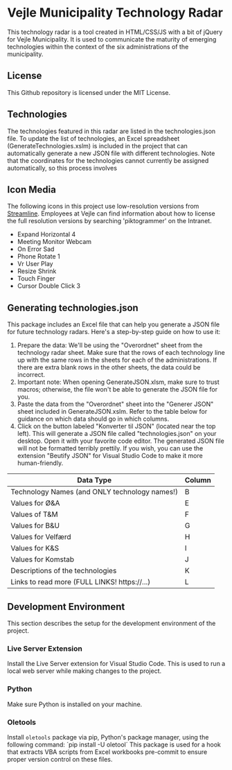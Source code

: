 # Vejle Municipality Technology Radar
This technology radar is a tool created in HTML/CSS/JS with a bit of jQuery for Vejle Municipality. It is used to communicate the maturity of emerging technologies within the context of the six administrations of the municipality.

## License
This Github repository is licensed under the MIT License.

## Technologies
The technologies featured in this radar are listed in the technologies.json file. To update the list of technologies, an Excel spreadsheet (GenerateTechnologies.xslm) is included in the project that can automatically generate a new JSON file with different technologies. Note that the coordinates for the technologies cannot currently be assigned automatically, so this process involves 

## Icon Media
The following icons in this project use low-resolution versions from [Streamline](https://www.streamlinehq.com/icons). Employees at Vejle can find information about how to license the full resolution versions by searching 'piktogrammer' on the Intranet.
* Expand Horizontal 4
* Meeting Monitor Webcam
* On Error Sad
* Phone Rotate 1
* Vr User Play
* Resize Shrink
* Touch Finger
* Cursor Double Click 3

## Generating technologies.json
This package includes an Excel file that can help you generate a JSON file for future technology radars. Here's a step-by-step guide on how to use it:
1. Prepare the data: We'll be using the "Overordnet" sheet from the technology radar sheet. Make sure that the rows of each technology line up with the same rows in the sheets for each of the administrations. If there are extra blank rows in the other sheets, the data could be incorrect.
2. Important note: When opening GenerateJSON.xlsm, make sure to trust macros; otherwise, the file won't be able to generate the JSON file for you.
3. Paste the data from the "Overordnet" sheet into the "Generer JSON" sheet included in GenerateJSON.xslm. Refer to the table below for guidance on which data should go in which columns.
4. Click on the button labeled "Konverter til JSON" (located near the top left). This will generate a JSON file called "technologies.json" on your desktop. Open it with your favorite code editor.
The generated JSON file will not be formatted terribly prettily. If you wish, you can use the extension "Beutify JSON" for Visual Studio Code to make it more human-friendly.

| Data Type                                     | Column |
|-----------------------------------------------|--------|
| Technology Names (and ONLY technology names!) | B      |
| Values for Ø&A                                | E      |
| Values of T&M                                 | F      |
| Values for B&U                                | G      |
| Values for Velfærd                            | H      |
| Values for K&S                                | I      |
| Values for Komstab                            | J      |
| Descriptions of the technologies              | K      |
| Links to read more (FULL LINKS! https://...)  | L      |

## Development Environment
This section describes the setup for the development environment of the project.
### Live Server Extension
Install the Live Server extension for Visual Studio Code. This is used to run a local web server while making changes to the project.
### Python
Make sure Python is installed on your machine.
### Oletools
Install `oletools` package via pip, Python's package manager, using the following command:
´pip install -U oletool´
This package is used for a hook that extracts VBA scripts from Excel workbooks pre-commit to ensure proper version control on these files.
